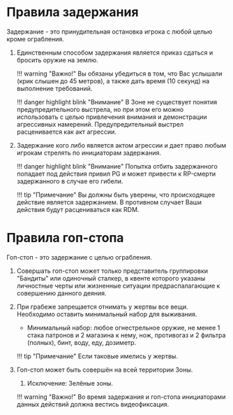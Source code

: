 # Правила задержания

Задержание - это принудительная остановка игрока с любой целью кроме ограбления. 
1. Единственным способом задержания является приказ сдаться и бросить оружие на землю. 

    !!! warning "Важно!"
        Вы обязаны убедиться в том, что Вас услышали (крик слышен до 45 метров), а также дать время (10 секунд) на выполнение требований.

    !!! danger highlight blink "Внимание"
        В Зоне не существует понятия предупредительного выстрела, но при этом его можно использовать с целью привлечения внимания и демонстрации агрессивных намерений.
        Предупредительный выстрел расценивается как акт агрессии.

2. Задержание кого либо является актом агрессии и дает право любым игрокам стрелять по инициаторам задержания.

    !!! danger highlight blink "Внимание"
        Попытка отбить задержанного попадает под действия привил PG и может привести к RP-смерти задержанного в случае его гибели.

    !!! tip "Примечание" 
        Вы должны быть уверены, что происходящее действие является задержанием. В противном случает Ваши действия будут расцениваться как RDM.

# Правила гоп-стопа 

Гоп-стоп - это задержание с целью ограбления.
1. Совершать гоп-стоп может только представитель группировки "Бандиты" или одиночный сталкер, в квенте которого указаны личностные черты или жизненные ситуации предраспалагающие к совершению данного деяния. 
2. При грабеже запрещается отнимать у жертвы все вещи. Необходимо оставить минимальный набор для выживания.
    - Минимальный набор: любое огнестрельное оружие, не менее 1 стака патронов и 2 магазина к нему, нож, противогаз и 2 фильтра (полных), бинт, воду, еду, дозиметр. 

    !!! tip "Примечание" 
        Если таковые имелись у жертвы.

3. Гоп-стоп может быть совершён на всей территории Зоны.
    1. Исключение: Зелёные зоны.

    !!! warning "Важно!"
        Во время задержания и гоп-стопа инициаторами данных действий должна вестись видеофиксация.
